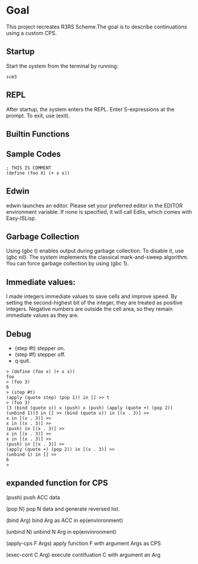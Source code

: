 # Goal
This project recreates R3RS Scheme.The goal is to describe continuations using a custom CPS.

## Startup
Start the system from the terminal by running:

```
scm3

```

## REPL
After startup, the system enters the REPL.
Enter S-expressions at the prompt.
To exit, use (exit).


## Builtin Functions

## Sample Codes

```
; THIS IS COMMENT
(define (foo X) (+ x x))

```

## Edwin
edwin launches an editor. Please set your preferred editor in the EDITOR environment variable. If none is specified, it will call Edlis, which comes with Easy-ISLisp.

## Garbage Collection
Using (gbc t) enables output during garbage collection.
To disable it, use (gbc nil).
The system implements the classical mark-and-sweep algorithm.
You can force garbage collection by using (gbc 1).


## Immediate values:
I made integers immediate values to save cells and improve speed. By setting the second-highest bit of the integer, they are treated as positive integers. Negative numbers are outside the cell area, so they remain immediate values as they are.

## Debug
- (step #t)  stepper on.
- (step #f) stepper off.
- q   quit.

```
> (define (foo x) (+ x x))
foo
> (foo 3)
6
> (step #t)
(apply (quote step) (pop 1)) in [] >> t
> (foo 3)
(3 (bind (quote x)) x (push) x (push) (apply (quote +) (pop 2)) (unbind 1))3 in [] >> (bind (quote x)) in [(x . 3)] >> 
x in [(x . 3)] >> 
x in [(x . 3)] >> 
(push) in [(x . 3)] >> 
x in [(x . 3)] >> 
x in [(x . 3)] >> 
(push) in [(x . 3)] >> 
(apply (quote +) (pop 2)) in [(x . 3)] >> 
(unbind 1) in [] >> 
6
> 
```


## expanded function for CPS

(push)  push ACC data

(pop N)   pop N data and generate reversed list.

(bind Arg) bind Arg as ACC in ep(envinronment)

(unbind N) unbind N Arg in ep(envinronment)

(apply-cps F Args) apply function F with argument Args as CPS

(exec-cont C Arg) execute contifuation C with argument an Arg
